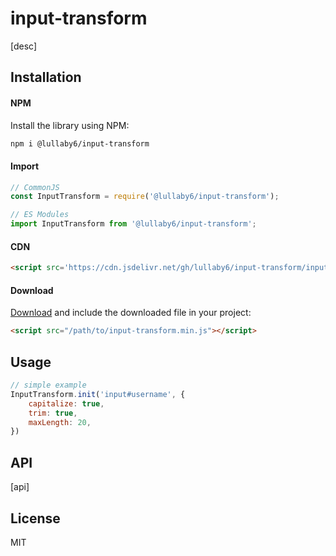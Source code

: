# input-transform

[desc]

## Installation

#### NPM

Install the library using NPM:

```bash
npm i @lullaby6/input-transform
```

#### Import

```js
// CommonJS
const InputTransform = require('@lullaby6/input-transform');

// ES Modules
import InputTransform from '@lullaby6/input-transform';
```

#### CDN

```html
<script src='https://cdn.jsdelivr.net/gh/lullaby6/input-transform/input-transform.min.js'></script>
```

#### Download

<a href="https://cdn.jsdelivr.net/gh/lullaby6/input-transform/input-transform.min.js" target="_blank">Download</a> and include the downloaded file in your project:

```html
<script src="/path/to/input-transform.min.js"></script>
```

## Usage

```js
// simple example
InputTransform.init('input#username', {
    capitalize: true,
    trim: true,
    maxLength: 20,
})
```

## API

[api]

## License

MIT

